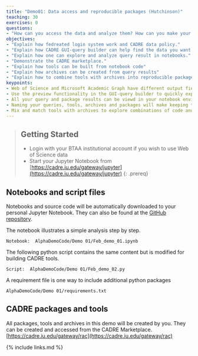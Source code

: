 ```yaml
---
title: "Demo01: Data access and reproducible packages (Hutchinson)"
teaching: 30
exercises: 0
questions:
- "How can you access the data and analyze them? How can you make your analysis reproducible?"
objectives:
- "Explain how fedreated login system work and CADRE data policy."
- "Explain how CADRE GUI-query builder can help find the data you want."
- "Explain how one can explore and analyze query result in notebooks."
- "Demonstrate the CADRE marketplace."
- "Explain how tools can be built from notebook code"
- "Explain how archives can be created from query results"
- "Explain how to combine tools with archives into reproducible packages"
keypoints:
- Web of Science and Microsoft Academic Graph have different output fields 
- Use the preview functionality in the GUI-query builder to quickly explore the data
- All your query and package results can be viewd in your notebook environment
- Naming your queries, tools, archives and packages will make keeping track of them much easier
- Mix and match tools with archives to explore combinations of code and data
---
```


> ## Getting Started
>- Login with your BTAA institutional account if you wish to use Web of Science data
>- Start your Jupyter Notebook from [https://cadre.iu.edu/gateway/jupyter](https://cadre.iu.edu/gateway/jupyter)
{: .prereq}

## Notebooks and script files
Notebooks and source code will be automatically downloaded to your personal Jupyter Notebook. They can also be found at the [GitHub repository](https://github.com/iuni-cadre/AlphaDemoCode).

The notebook illustrates a simple analysis step by step.
```
Notebook:  AlphaDemoCode/Demo 01/Feb_demo_01.ipynb
```

The following python script contains the same content but is modified for building CADRE tools.
```
Script:  AlphaDemoCode/Demo 01/Feb_demo_02.py
```

A requirement file is one way to include additional python packages
```
AlphaDemoCode/Demo 01/requirements.txt
```

## CADRE packages and tools
All packages, tools and archives in this demo will be created by you. They can be created and accessed from the CADRE Marketplace. [https://cadre.iu.edu/gateway/rac](https://cadre.iu.edu/gateway/rac) 

{% include links.md %}
